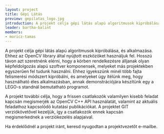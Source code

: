```yaml
---
layout: project
title: Gépi Látás
preview: gepilatas_logo.jpg
introduction: A projekt célja gépi látás alapú algoritmusok kipróbálása, és alkalmazása.
leader: bartha-balint
members:
- moricz-tamas
---
```


A projekt célja gépi látás alapú algoritmusok kipróbálása, és alkalmazása. Ehhez az OpenCV library által nyújtott eszközöket használjuk fel. Hosszú távon azt szeretnénk elérni, hogy a körben rendelkezésre álljanak olyan képfeldolgozás alapú szoftver komponensek, melyeket más projektekben egyszerűen fel tudunk használni.
Ehhez igyekszünk minél több fajta felismerési módszert kipróbálni, és amelyeket úgy ítélünk meg, hogy használható éles alkalmazásban, annak demonstrációjára készítünk egy a LEGO-s standnál bemutatható programot.

A projekt további célja, hogy a frissen csatlakozók valamilyen kisebb feladat kapcsán megismerjék az OpenCV C++ API használatát, valamint az aktuális feladathoz kapcsolódó kutatási publikációkat. A projektet GIT verziókövetővel kezeljük, így a csatlakozók ennek kapcsán megismerkednek a verziókezelés alapjaival.

Ha érdeklődnél a projekt iránt, keresd nyugodtan a projektvezetőt e-mailbe.
